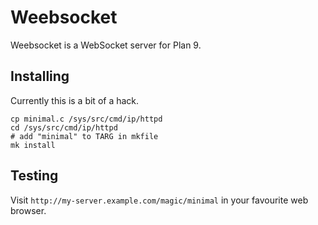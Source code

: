 # Weebsocket

Weebsocket is a WebSocket server for Plan 9.

## Installing

Currently this is a bit of a hack.

    cp minimal.c /sys/src/cmd/ip/httpd
    cd /sys/src/cmd/ip/httpd
    # add "minimal" to TARG in mkfile
    mk install

## Testing

Visit `http://my-server.example.com/magic/minimal` in your favourite
web browser.
